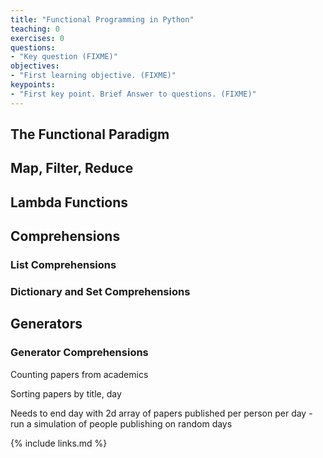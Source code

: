 ```yaml
---
title: "Functional Programming in Python"
teaching: 0
exercises: 0
questions:
- "Key question (FIXME)"
objectives:
- "First learning objective. (FIXME)"
keypoints:
- "First key point. Brief Answer to questions. (FIXME)"
---
```


## The Functional Paradigm

## Map, Filter, Reduce

## Lambda Functions

## Comprehensions

### List Comprehensions

### Dictionary and Set Comprehensions

## Generators

### Generator Comprehensions

Counting papers from academics

Sorting papers by title, day

Needs to end day with 2d array of papers published per person per day - run a simulation of people publishing on random days

{% include links.md %}

